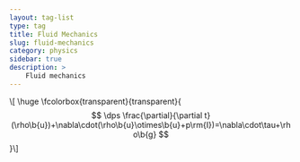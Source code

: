 ```yaml
---
layout: tag-list
type: tag
title: Fluid Mechanics
slug: fluid-mechanics
category: physics
sidebar: true
description: >
    Fluid mechanics
---
```


\\[ \huge \fcolorbox{transparent}{transparent}{ $$ \dps
\frac{\partial}{\partial t}(\rho\b{u})+\nabla\cdot(\rho\b{u}\otimes\b{u}+p\rm{I})=\nabla\cdot\tau+\rho\b{g}
$$ }\\]